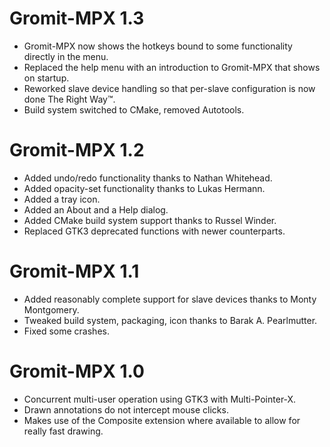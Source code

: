 # Gromit-MPX 1.3
   * Gromit-MPX now shows the hotkeys bound to some functionality directly in the menu.
   * Replaced the help menu with an introduction to Gromit-MPX that shows on startup.
   * Reworked slave device handling so that per-slave configuration is now done The Right
     Way™.
   * Build system switched to CMake, removed Autotools.


# Gromit-MPX 1.2
   * Added undo/redo functionality thanks to Nathan Whitehead.
   * Added opacity-set functionality thanks to Lukas Hermann.
   * Added a tray icon.
   * Added an About and a Help dialog.
   * Added CMake build system support thanks to Russel Winder.
   * Replaced GTK3 deprecated functions with newer counterparts.


# Gromit-MPX 1.1
   * Added reasonably complete support for slave devices thanks to Monty Montgomery.
   * Tweaked build system, packaging, icon thanks to Barak A. Pearlmutter.
   * Fixed some crashes.


# Gromit-MPX 1.0
   * Concurrent multi-user operation using GTK3 with Multi-Pointer-X.
   * Drawn annotations do not intercept mouse clicks.
   * Makes use of the Composite extension where available to allow for
     really fast drawing.
